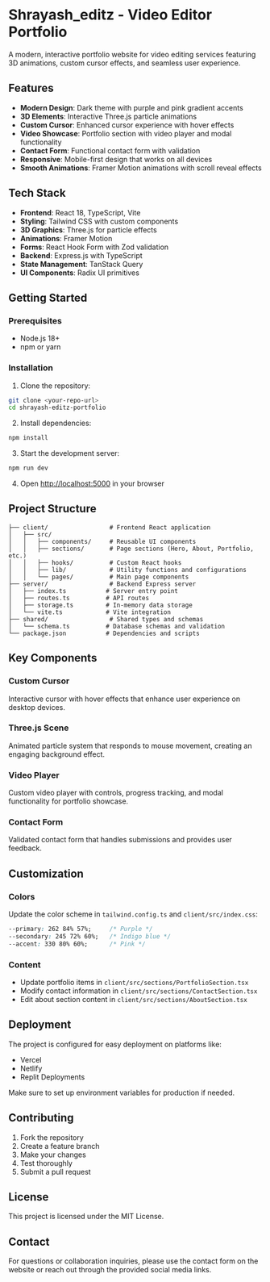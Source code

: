 # Shrayash_editz - Video Editor Portfolio

A modern, interactive portfolio website for video editing services featuring 3D animations, custom cursor effects, and seamless user experience.

## Features

- **Modern Design**: Dark theme with purple and pink gradient accents
- **3D Elements**: Interactive Three.js particle animations
- **Custom Cursor**: Enhanced cursor experience with hover effects
- **Video Showcase**: Portfolio section with video player and modal functionality
- **Contact Form**: Functional contact form with validation
- **Responsive**: Mobile-first design that works on all devices
- **Smooth Animations**: Framer Motion animations with scroll reveal effects

## Tech Stack

- **Frontend**: React 18, TypeScript, Vite
- **Styling**: Tailwind CSS with custom components
- **3D Graphics**: Three.js for particle effects
- **Animations**: Framer Motion
- **Forms**: React Hook Form with Zod validation
- **Backend**: Express.js with TypeScript
- **State Management**: TanStack Query
- **UI Components**: Radix UI primitives

## Getting Started

### Prerequisites

- Node.js 18+ 
- npm or yarn

### Installation

1. Clone the repository:
```bash
git clone <your-repo-url>
cd shrayash-editz-portfolio
```

2. Install dependencies:
```bash
npm install
```

3. Start the development server:
```bash
npm run dev
```

4. Open [http://localhost:5000](http://localhost:5000) in your browser

## Project Structure

```
├── client/                 # Frontend React application
│   ├── src/
│   │   ├── components/     # Reusable UI components
│   │   ├── sections/       # Page sections (Hero, About, Portfolio, etc.)
│   │   ├── hooks/          # Custom React hooks
│   │   ├── lib/            # Utility functions and configurations
│   │   └── pages/          # Main page components
├── server/                 # Backend Express server
│   ├── index.ts           # Server entry point
│   ├── routes.ts          # API routes
│   ├── storage.ts         # In-memory data storage
│   └── vite.ts            # Vite integration
├── shared/                 # Shared types and schemas
│   └── schema.ts          # Database schemas and validation
└── package.json           # Dependencies and scripts
```

## Key Components

### Custom Cursor
Interactive cursor with hover effects that enhance user experience on desktop devices.

### Three.js Scene
Animated particle system that responds to mouse movement, creating an engaging background effect.

### Video Player
Custom video player with controls, progress tracking, and modal functionality for portfolio showcase.

### Contact Form
Validated contact form that handles submissions and provides user feedback.

## Customization

### Colors
Update the color scheme in `tailwind.config.ts` and `client/src/index.css`:

```css
--primary: 262 84% 57%;     /* Purple */
--secondary: 245 72% 60%;   /* Indigo blue */
--accent: 330 80% 60%;      /* Pink */
```

### Content
- Update portfolio items in `client/src/sections/PortfolioSection.tsx`
- Modify contact information in `client/src/sections/ContactSection.tsx`
- Edit about section content in `client/src/sections/AboutSection.tsx`

## Deployment

The project is configured for easy deployment on platforms like:
- Vercel
- Netlify
- Replit Deployments

Make sure to set up environment variables for production if needed.

## Contributing

1. Fork the repository
2. Create a feature branch
3. Make your changes
4. Test thoroughly
5. Submit a pull request

## License

This project is licensed under the MIT License.

## Contact

For questions or collaboration inquiries, please use the contact form on the website or reach out through the provided social media links.